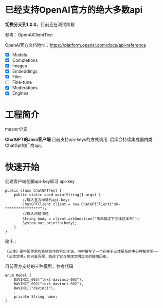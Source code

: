 # 已经支持OpenAI官方的绝大多数api

**切换分支到1.0.0**，目前还在测试阶段

参考：OpenAiClientTest

OpenAi官方文档地址：https://platform.openai.com/docs/api-reference
- [x] Models
- [x] Completions
- [x] Images
- [x] Embeddings
- [x] Files
- [ ] Fine-tune
- [x] Moderations
- [x] Engines

# 工程简介 
master分支

**ChatGPT的Java客户端**
目前支持api-keys的方式调用.
后续会持续集成国内类ChatGpt的厂商api。

# 快速开始
创建客户端配置api-key即可
api-key
```
public class ChatGPTTest {
    public static void main(String[] args) {
        //输入官方申请的api-keys
        ChatGPTClient client = new ChatGPTClient("sk-****************");
        //输入问题描述
        String body = client.askQuestion("简单描述下三体这本书");
        System.out.println(body);
    }
}
```
输出：
```
《三体》是中国作家刘慈欣创作的科幻小说，书中描写了一个存在于三体星系的中心神秘文明——「三体文明」的兴衰历程，叙述了它与地球文明之间的碰撞历史。
```

目前官方支持的三种模型，参考代码
```
enum Model {
    DAVINCI_003("text-davinci-003"),
    DAVINCI_002("text-davinci-002"),
    DAVINCI("davinci"),
    ;
    private String name;
}
```